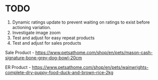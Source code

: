 # TODO
1. Dynamic ratings update to prevent waiting on ratings to exist before actioning variation.
2. Investigate image zoom
3. Test and adjust for easy repeat products
4. Test and adjust for sales products

Sale Product - https://www.petsathome.com/shop/en/pets/mason-cash-signature-bone-grey-dog-bowl-20cm

ER Product - https://www.petsathome.com/shop/en/pets/wainwrights-complete-dry-puppy-food-duck-and-brown-rice-2kg